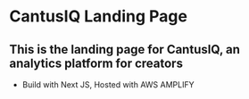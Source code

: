 # CantusIQ Landing Page
## This is the landing page for CantusIQ, an analytics platform for creators 

- Build with Next JS, Hosted with AWS AMPLIFY
